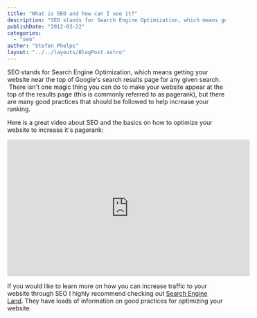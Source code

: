 ```yaml
---
title: "What is SEO and how can I use it?"
description: "SEO stands for Search Engine Optimization, which means getting your website near the top of Google's search results page for any given search.  There isn't one magic thing you can do to make your website appear"
publishDate: "2012-03-22"
categories:
  - "seo"
author: "Stefen Phelps"
layout: "../../layouts/BlogPost.astro"
---
```


SEO stands for Search Engine Optimization, which means getting your website near the top of Google's search results page for any given search.  There isn't one magic thing you can do to make your website appear at the top of the results page (this is commonly referred to as pagerank), but there are many good practices that should be followed to help increase your ranking.

Here is a great video about SEO and the basics on how to optimize your website to increase it's pagerank:

<iframe width="560" height="315" src="https://www.youtube.com/embed/hF515-0Tduk" title="YouTube video player" frameborder="0" allow="accelerometer; autoplay; clipboard-write; encrypted-media; gyroscope; picture-in-picture" allowfullscreen></iframe>

If you would like to learn more on how you can increase traffic to your website through SEO I highly recommend checking out [Search Engine Land](http://searchengineland.com/). They have loads of information on good practices for optimizing your website.
